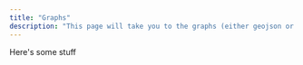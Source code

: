 ```yaml
---
title: "Graphs"
description: "This page will take you to the graphs (either geojson or images taken from FRED"
---
```


Here's some stuff 